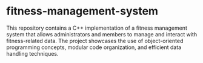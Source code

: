 # fitness-management-system
This repository contains a C++ implementation of a fitness management system that allows administrators and members to manage and interact with fitness-related data. The project showcases the use of object-oriented programming concepts, modular code organization, and efficient data handling techniques.
